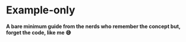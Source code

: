 # Example-only

**A bare minimum guide from the nerds who remember the concept but, forget the code, like me 😅**